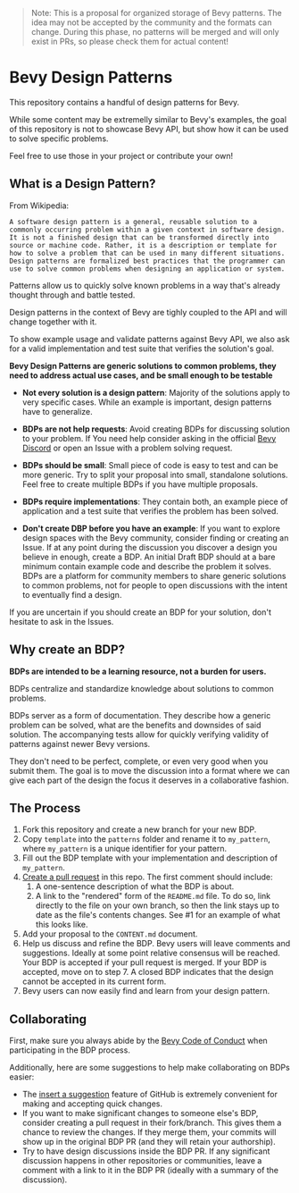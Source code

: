 > Note:
> This is a proposal for organized storage of Bevy patterns.
> The idea may not be accepted by the community and the formats can change.
> During this phase, no patterns will be merged and will only exist in PRs, so please check them for actual content!

# Bevy Design Patterns

This repository contains a handful of design patterns for Bevy.

While some content may be extremelly similar to Bevy's examples, the goal of this repository is not to showcase Bevy API, but show how it can be used to solve specific problems.

Feel free to use those in your project or contribute your own!

## What is a Design Pattern?

From Wikipedia:

```
A software design pattern is a general, reusable solution to a commonly occurring problem within a given context in software design. It is not a finished design that can be transformed directly into source or machine code. Rather, it is a description or template for how to solve a problem that can be used in many different situations. Design patterns are formalized best practices that the programmer can use to solve common problems when designing an application or system.
```

Patterns allow us to quickly solve known problems in a way that's already thought through and battle tested.

Design patterns in the context of Bevy are tighly coupled to the API and will change together with it.

To show example usage and validate patterns against Bevy API, we also ask for a valid implementation and test suite that verifies the solution's goal.

**Bevy Design Patterns are generic solutions to common problems, they need to address actual use cases, and be small enough to be testable**

* **Not every solution is a design pattern**: Majority of the solutions apply to very specific cases. While an example is important, design patterns have to generalize.

* **BDPs are not help requests**: Avoid creating BDPs for discussing solution to your problem. If You need help consider asking in the official [Bevy Discord](https://discord.com/invite/bevy) or open an Issue with a problem solving request.

* **BDPs should be small**: Small piece of code is easy to test and can be more generic. Try to split your proposal into small, standalone solutions. Feel free to create multiple BDPs if you have multiple proposals.

* **BDPs require implementations**: They contain both, an example piece of application and a test suite that verifies the problem has been solved.

* **Don't create DBP before you have an example**: If you want to explore design spaces with the Bevy community, consider finding or creating an Issue. If at any point during the discussion you discover a design you believe in enough, create a BDP. An initial Draft BDP should at a bare minimum contain example code and describe the problem it solves. BDPs are a platform for community members to share generic solutions to common problems, not for people to open discussions with the intent to eventually find a design.

If you are uncertain if you should create an BDP for your solution, don't hesitate to ask in the Issues.

## Why create an BDP?

**BDPs are intended to be a learning resource, not a burden for users.**

BDPs centralize and standardize knowledge about solutions to common problems.

BDPs server as a form of documentation. They describe how a generic problem can be solved, what are the benefits and downsides of said solution. The accompanying tests allow for quickly verifying validity of patterns against newer Bevy versions.

They don't need to be perfect, complete, or even very good when you submit them. The goal is to move the discussion into a format where we can give each part of the design the focus it deserves in a collaborative fashion.

## The Process

1. Fork this repository and create a new branch for your new BDP.
1. Copy `template` into the `patterns` folder and rename it to `my_pattern`, where `my_pattern` is a unique identifier for your pattern.
1. Fill out the BDP template with your implementation and description of `my_pattern`.
1. [Create a pull request](https://docs.github.com/en/github/collaborating-with-issues-and-pull-requests/creating-a-pull-request) in this repo. The first comment should include:
   1. A one-sentence description of what the BDP is about.
   1. A link to the "rendered" form of the `README.md` file. To do so, link directly to the file on your own branch, so then the link stays up to date as the file's contents changes. See #1 for an example of what this looks like.
1. Add your proposal to the `CONTENT.md` document.
1. Help us discuss and refine the BDP. Bevy users will leave comments and suggestions. Ideally at some point relative consensus will be reached. Your BDP is accepted if your pull request is merged. If your BDP is accepted, move on to step 7. A closed BDP indicates that the design cannot be accepted in its current form.
1. Bevy users can now easily find and learn from your design pattern.

## Collaborating

First, make sure you always abide by the [Bevy Code of Conduct](https://github.com/bevyengine/bevy/blob/main/CODE_OF_CONDUCT.md) when participating in the BDP process.

Additionally, here are some suggestions to help make collaborating on BDPs easier:

* The [insert a suggestion](https://docs.github.com/en/github/collaborating-with-issues-and-pull-requests/commenting-on-a-pull-request#adding-line-comments-to-a-pull-request) feature of GitHub is extremely convenient for making and accepting quick changes.
* If you want to make significant changes to someone else's BDP, consider creating a pull request in their fork/branch. This gives them a chance to review the changes. If they merge them, your commits will show up in the original BDP PR (and they will retain your authorship).
* Try to have design discussions inside the BDP PR. If any significant discussion happens in other repositories or communities, leave a comment with a link to it in the BDP PR (ideally with a summary of the discussion).
